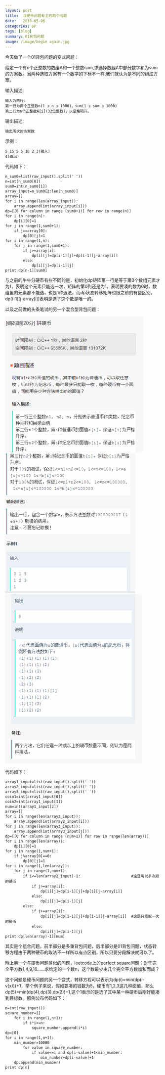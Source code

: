 ```yaml
---
layout: post
title:  与硬币问题有关的两个问题
date:   2018-05-06
categories: DP
tags: [blog]  
summary: 01背包问题
image: /image/begin again.jpg
---
```

今天做了一个01背包问题的变式问题：

给定一个有n个正整数的数组A和一个整数sum,求选择数组A中部分数字和为sum的方案数。当两种选取方案有一个数字的下标不一样,我们就认为是不同的组成方案。

输入描述:

    输入为两行:
    第一行为两个正整数n(1 ≤ n ≤ 1000)，sum(1 ≤ sum ≤ 1000)
    第二行为n个正整数A[i](32位整数)，以空格隔开。

输出描述:

    输出所求的方案数

示例：

    5 15 5 5 10 2 3(输入)
    4(输出)

代码如下：

    n_sum0=list(raw_input().split(' '))
    n=int(n_sum0[0])
    sum0=int(n_sum0[1])
    array_input=n_sum0[2:len(n_sum0)]
    array=[]
    for i in range(len(array_input)):
        array.append(int(array_input[i]))
    dp=[[0 for column in range (sum0+1)] for row in range(n)]
    for i in range(n):
        dp[i][0]=1
    for j in range(1,sum0+1):
        if j==array[0]:
            dp[0][j]=1
    for i in range(1,n):
        for j in range(1,sum0+1):
            if j>=array[i]:
                dp[i][j]=dp[i-1][j]+dp[i-1][j-array[i]]
            else:
                dp[i][j]=dp[i-1][j]
    print dp[n-1][sum0]

与之前的牛牛分硬币有些不同的是，初始化dp矩阵第一行是等于第0个数组元素才为1，表明这个元素只能选一次，矩阵的第0列还是为1，表明要凑的数为0时，数组里的元素都不能选，也是1种选法。而dp状态转移矩阵也跟之前的有些区别，dp[i-1][j-array[i]]表明是选了这个数是唯一的。

以及之前做的头条笔试的另一个混合型背包问题：

![toutiao1.png](/image/toutiao1.png)
![toutiao2.png](/image/toutiao2.png)
![toutiao3.png](/image/toutiao3.png)

代码如下：

    array1_input=list(raw_input().split(' '))
    array2_input=list(raw_input().split(' '))
    array3_input=list(raw_input().split(' '))
    coin1=int(array1_input[0])
    coin2=int(array1_input[1])
    num=int(array1_input[2])
    array=[]
    for i in range(len(array2_input)):
        array.append(int(array2_input[i]))
    for j in range(len(array3_input)):
        array.append(int(array3_input[j]))
    dp=[[0 for column in range (num+1)] for row in range(len(array))]
    for i in range(len(array)):
        dp[i][0]=1
    for j in range(1,num+1):
        if j%array[0]==0:
            dp[0][j]=1
    for i in range(1,len(array)):
        for j in range(1,num+1):
            if i<=len(array2_input)-1:                       #这是可以多次取的硬币
                if j>=array[i]:
                    dp[i][j]=dp[i-1][j]+dp[i][j-array[i]]
                else:
                    dp[i][j]=dp[i-1][j]
            else:
                if j>=array[i]:
                    dp[i][j]=dp[i-1][j]+dp[i-1][j-array[i]]  #这是只能取一次的硬币
                else:
                    dp[i][j]=dp[i-1][j]
    print dp[len(array)-1][num]

其实是个组合问题，前半部分是多重背包问题，后半部分是01背包问题，状态转移方程由于两种硬币的取法不一样所以有点区别，所以只要分段解决就可以了。

附上另一个与硬币问题类似的问题，leetcode上的perfect square问题：对于完全平方数1,4,9,16……求给定的一个数n，这个数最少由几个完全平方数加和而成？

这个问题是硬币问题的另一个变式，转移方程可以表示为dp(i)=min(dp(i-v(x)))+1，举个例子来说，假如要凑的钱数为5，硬币有1,2,3这几种面值，那么dp(5)=min(dp(4),dp(3),dp(2))+1,这个1表示的是选了其中某一种硬币后刚好能凑到目标数。照例公布代码如下：

    n=int(raw_input())
    square_number=[]
        for i in range(1,n+1):
            if i*i<=n:
                square_number.append(i*i)
    dp=[0]
    for i in range(1,n+1):
        min_number=10000
            for value in square_number:
                if value<=i and dp[i-value]+1<min_number:
                    min_number=dp[i-value]+1
        dp.append(min_number)
    print dp[n]


